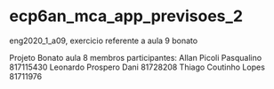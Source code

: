# ecp6an_mca_app_previsoes_2
eng2020_1_a09, exercicio referente a aula 9 bonato

Projeto Bonato aula 8 membros participantes: Allan Picoli Pasqualino 817115430 Leonardo Prospero Dani 81728208 Thiago Coutinho Lopes 81711976
